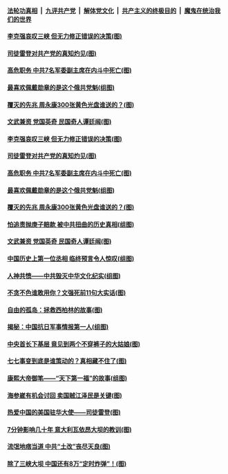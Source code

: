 ####  [法轮功真相](../../../../basic/blob/master/README.md?t=07101631) &nbsp;|&nbsp; [九评共产党](../../../../9ping.md/blob/master/README.md?t=07101631) &nbsp;|&nbsp; [解体党文化](../../../../jtdwh.md/blob/master/README.md?t=07101631)  &nbsp;|&nbsp; [共产主义的终极目的](../../../../gczydzjmd.md/blob/master/README.md?t=07101631) &nbsp;|&nbsp; [魔鬼在统治我们的世界](../../../../mgztzwmdsj.md/blob/master/README.md?t=07101631) 

#### [李克强哀叹三峡 但无力修正错误的决策(图)](../pages/p6/937538.md?t=07101631) 

#### [司徒雷登对共产党的真知灼见(图)](../pages/p6/934960.md?t=07101631) 

#### [高危职务 中共7名军委副主席在内斗中死亡(图)](../pages/p6/937966.md?t=07101631) 

#### [最喜欢佩戴勋章的是这个俄共党魁(组图)](../pages/p6/938666.md?t=07101631) 

#### [覆灭的先兆 周永康300张黄色光盘谁送的？(图)](../pages/p6/938537.md?t=07101631) 

#### [文武兼资 党国英奇 民国奇人谭廷闿(图)](../pages/p6/938512.md?t=07101631) 

#### [李克强哀叹三峡 但无力修正错误的决策(图)](../pages/p6/937538.md?t=07101631) 

#### [司徒雷登对共产党的真知灼见(图)](../pages/p6/934960.md?t=07101631) 

#### [高危职务 中共7名军委副主席在内斗中死亡(图)](../pages/p6/937966.md?t=07101631) 

#### [最喜欢佩戴勋章的是这个俄共党魁(组图)](../pages/p6/938666.md?t=07101631) 

#### [覆灭的先兆 周永康300张黄色光盘谁送的？(图)](../pages/p6/938537.md?t=07101631) 

#### [怕追责抛庚子赔款 被中共扭曲的历史真相(组图)](../pages/p6/938779.md?t=07101631) 

#### [文武兼资 党国英奇 民国奇人谭廷闿(图)](../pages/p6/938512.md?t=07101631) 

#### [中国历史上第一位丞相 临终预言令人惊叹(组图)](../pages/p6/938665.md?t=07101631) 

#### [人神共愤——中共毁灭中华文化纪实(组图)](../pages/p6/938791.md?t=07101631) 

#### [不贪不色谁敢用你？文强死前11句大实话(图)](../pages/p6/938533.md?t=07101631) 

#### [自由的孤岛：拯救西柏林的故事(图)](../pages/p6/938683.md?t=07101631) 

#### [揭秘：中国抗日军事情报第一人(组图)](../pages/p6/938662.md?t=07101631) 

#### [中央首长下基层 竟见到两个不穿裤子的大姑娘(图)](../pages/p6/937961.md?t=07101631) 

#### [七七事变到底是谁策动的？真相藏不住了(图)](../pages/p6/918522.md?t=07101631) 

#### [康熙大帝御笔——“天下第一福”的故事(组图)](../pages/p6/938350.md?t=07101631) 

#### [海参崴有机会讨回 卖国贼江泽民是关键(图)](../pages/p6/938782.md?t=07101631) 

#### [热爱中国的美国驻华大使——司徒雷登(图)](../pages/p6/934961.md?t=07101631) 

#### [7分钟影响几十年 意大利瓦依昂大坝的教训(图)](../pages/p6/937542.md?t=07101631) 

#### [流氓地痞当道 中共“土改”丧尽天良(图)](../pages/p6/937896.md?t=07101631) 

#### [除了三峡大坝 中国还有8万“定时炸弹”！(图)](../pages/p6/937540.md?t=07101631) 

